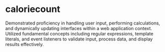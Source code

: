 # caloriecount
Demonstrated proficiency in handling user input, performing calculations, and dynamically updating interfaces within a web application context. Utilized fundamental concepts including regular expressions, template literals, and event listeners to validate input, process data, and display results effectively.
